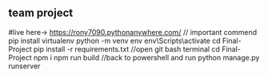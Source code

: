 

## team project
#live here-> https://rony7090.pythonanywhere.com/
    // important commend
    pip install virtualenv 
    python -m venv env
    env\Scripts\activate
    cd Final-Project
    pip install -r requirements.txt
    //open git bash terminal
    cd Final-Project
    npm i 
    npm run build
    //back to  powershell and run 
    python manage.py runserver 
